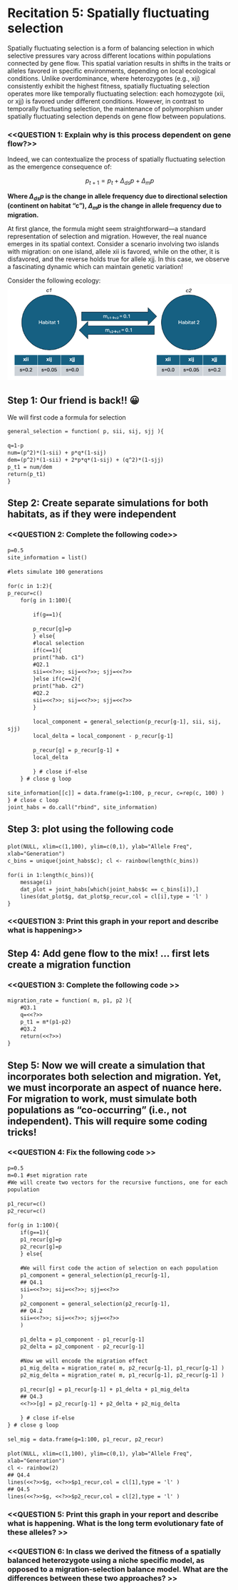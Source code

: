 # Recitation 5: Spatially fluctuating selection

Spatially fluctuating selection is a form of balancing selection in which selective pressures vary across different locations within populations connected by gene flow. This spatial variation results in shifts in the traits or alleles favored in specific environments, depending on local ecological conditions. Unlike overdominance, where heterozygotes (e.g., xij) consistently exhibit the highest fitness, spatially fluctuating selection operates more like temporally fluctuating selection: each homozygote (xii, or xjj) is favored under different conditions. However, in contrast to temporally fluctuating selection, the maintenance of polymorphism under spatially fluctuating selection depends on gene flow between populations.

### <<QUESTION 1: Explain why is this process dependent on gene flow?>>

Indeed, we can contextualize the process of spatially fluctuating selection as the emergence consequence of:

$$ p_{t+1} = p_{t} + \Delta_{ds}p +  \Delta_{m}p $$

**Where $\Delta_{ds}p$ is the change in allele frequency due to directional selection (continent on habitat “c”), $\Delta_{m}p$ is the change in allele frequency due to migration.**

At first glance, the formula might seem straightforward—a standard representation of selection and migration. However, the real nuance emerges in its spatial context. Consider a scenario involving two islands with migration: on one island, allele xii is favored, while on the other, it is disfavored, and the reverse holds true for allele xjj. In this case, we observe a fascinating dynamic which can maintain genetic variation!

Consider the following ecology:
![enter image description here](https://github.com/Jcbnunez/uvm-popgen/blob/main/Figures/Spatial_selection_model.png?raw=true)

## Step 1: Our friend is back!! 😀
We will first code a formula for selection 
```{r}
general_selection = function( p, sii, sij, sjj ){

q=1-p
num=(p^2)*(1-sii) + p*q*(1-sij)
dem=(p^2)*(1-sii) + 2*p*q*(1-sij) + (q^2)*(1-sjj)
p_t1 = num/dem
return(p_t1)
}
```

## Step 2: Create separate simulations for both habitats, as if they were independent

### <<QUESTION 2: Complete the following code>>


```{r}
p=0.5
site_information = list()

#lets simulate 100 generations

for(c in 1:2){
p_recur=c()
	for(g in 1:100){

		if(g==1){

		p_recur[g]=p
		} else{
		#local selection
		if(c==1){
		print("hab. c1")
		#Q2.1
		sii=<<?>>; sij=<<?>>; sjj=<<?>>
		}else if(c==2){
		print("hab. c2")
		#Q2.2
		sii=<<?>>; sij=<<?>>; sjj=<<?>>
		}

		local_component = general_selection(p_recur[g-1], sii, sij, sjj)
		local_delta = local_component - p_recur[g-1]

		p_recur[g] = p_recur[g-1] +
		local_delta

		} # close if-else
	} # close g loop

site_information[[c]] = data.frame(g=1:100, p_recur, c=rep(c, 100) )
} # close c loop
joint_habs = do.call("rbind", site_information)
```
## Step 3: plot using the following code
```{r}
plot(NULL, xlim=c(1,100), ylim=c(0,1), ylab="Allele Freq", xlab="Generation")
c_bins = unique(joint_habs$c); cl <- rainbow(length(c_bins))

for(i in 1:length(c_bins)){
	message(i)
	dat_plot = joint_habs[which(joint_habs$c == c_bins[i]),]
	lines(dat_plot$g, dat_plot$p_recur,col = cl[i],type = 'l' ) 
}
```
  
### <<QUESTION 3: Print this graph in your report and describe what is happening>>

## Step 4: Add gene flow to the mix! … first lets create a migration function

### <<QUESTION 3: Complete the following code >>

```{r}
migration_rate = function( m, p1, p2 ){
	#Q3.1
	q=<<?>>
	p_t1 = m*(p1-p2)
	#Q3.2
	return(<<?>>)
}
```

## Step 5: Now we will create a simulation that incorporates both selection and migration. Yet, we must incorporate an aspect of nuance here. For migration to work, must simulate both populations as “co-occurring” (i.e., not independent). This will require some coding tricks!

### <<QUESTION 4: Fix the following code >>

```{r}
p=0.5
m=0.1 #set migration rate
#We will create two vectors for the recursive functions, one for each population

p1_recur=c()
p2_recur=c()

for(g in 1:100){
	if(g==1){
	p1_recur[g]=p
	p2_recur[g]=p
	} else{

	#We will first code the action of selection on each population
	p1_component = general_selection(p1_recur[g-1], 
	## Q4.1
	sii=<<?>>; sij=<<?>>; sjj=<<?>>
	)
	p2_component = general_selection(p2_recur[g-1], 
	## Q4.2
	sii=<<?>>; sij=<<?>>; sjj=<<?>>
	)

	p1_delta = p1_component - p1_recur[g-1]
	p2_delta = p2_component - p2_recur[g-1]

	#Now we will encode the migration effect
	p1_mig_delta = migration_rate( m, p2_recur[g-1], p1_recur[g-1] )
	p2_mig_delta = migration_rate( m, p1_recur[g-1], p2_recur[g-1] )

	p1_recur[g] = p1_recur[g-1] + p1_delta + p1_mig_delta
	## Q4.3
	<<?>>[g] = p2_recur[g-1] + p2_delta + p2_mig_delta

	} # close if-else
} # close g loop

sel_mig = data.frame(g=1:100, p1_recur, p2_recur)

plot(NULL, xlim=c(1,100), ylim=c(0,1), ylab="Allele Freq", xlab="Generation")
cl <- rainbow(2)
## Q4.4
lines(<<?>>$g, <<?>>$p1_recur,col = cl[1],type = 'l' )
## Q4.5
lines(<<?>>$g, <<?>>$p2_recur,col = cl[2],type = 'l' )
```

### <<QUESTION 5: Print this graph in your report and describe what is happening. What is the long term evolutionary fate of these alleles? >>

### <<QUESTION 6: In class we derived the fitness of a spatially balanced heterozygote using a niche specific model, as opposed to a migration-selection balance model. What are the differences between these two approaches? >>
